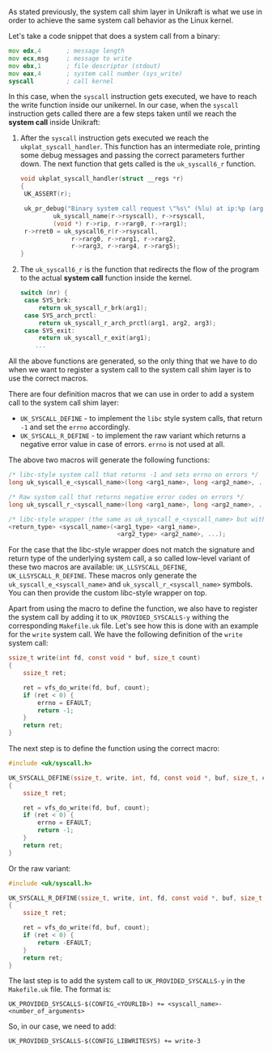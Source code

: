 As stated previously, the system call shim layer in Unikraft is what we use in order to achieve the same system call behavior as the Linux kernel.

Let's take a code snippet that does a system call from a binary:

```asm
mov	edx,4		; message length
mov	ecx,msg		; message to write
mov	ebx,1		; file descriptor (stdout)
mov	eax,4		; system call number (sys_write)
syscall		    ; call kernel
```

In this case, when the `syscall` instruction gets executed, we have to reach the write function inside our unikernel.
In our case, when the `syscall` instruction gets called there are a few steps taken until we reach the **system call** inside Unikraft:

1. After the `syscall` instruction gets executed we reach the `ukplat_syscall_handler`.
   This function has an intermediate role, printing some debug messages and passing the correct parameters further down.
   The next function that gets called is the `uk_syscall6_r` function.

   ```c
   void ukplat_syscall_handler(struct __regs *r)
   {
   	UK_ASSERT(r);

   	uk_pr_debug("Binary system call request \"%s\" (%lu) at ip:%p (arg0=0x%lx, arg1=0x%lx, ...)\n",
   		    uk_syscall_name(r->rsyscall), r->rsyscall,
   		    (void *) r->rip, r->rarg0, r->rarg1);
   	r->rret0 = uk_syscall6_r(r->rsyscall,
   				 r->rarg0, r->rarg1, r->rarg2,
   				 r->rarg3, r->rarg4, r->rarg5);
   }
   ```

1. The `uk_syscall6_r` is the function that redirects the flow of the program to the actual **system call** function inside the kernel.

   ```c
   switch (nr) {
   	case SYS_brk:
   		return uk_syscall_r_brk(arg1);
   	case SYS_arch_prctl:
   		return uk_syscall_r_arch_prctl(arg1, arg2, arg3);
   	case SYS_exit:
   		return uk_syscall_r_exit(arg1);
       ...
   ```

All the above functions are generated, so the only thing that we have to do when we want to register a system call to the system call shim layer is to use the correct macros.

There are four definition macros that we can use in order to add a system call to the system call shim layer:

* `UK_SYSCALL_DEFINE` - to implement the `libc` style system calls, that return `-1` and set the `errno` accordingly.
* `UK_SYSCALL_R_DEFINE` - to implement the raw variant which returns a negative error value in case of errors.
  `errno` is not used at all.

The above two macros will generate the following functions:

```c
/* libc-style system call that returns -1 and sets errno on errors */
long uk_syscall_e_<syscall_name>(long <arg1_name>, long <arg2_name>, ...);

/* Raw system call that returns negative error codes on errors */
long uk_syscall_r_<syscall_name>(long <arg1_name>, long <arg2_name>, ...);

/* libc-style wrapper (the same as uk_syscall_e_<syscall_name> but with actual types) */
<return_type> <syscall_name>(<arg1_type> <arg1_name>,
                              <arg2_type> <arg2_name>, ...);
```

For the case that the libc-style wrapper does not match the signature and return type of the underlying system call, a so called low-level variant of these two macros are available: ``UK_LLSYSCALL_DEFINE``, ``UK_LLSYSCALL_R_DEFINE``.
These macros only generate the ``uk_syscall_e_<syscall_name>`` and ``uk_syscall_r_<syscall_name>`` symbols. You can then provide the custom libc-style wrapper on top.

Apart from using the macro to define the function, we also have to register the system call by adding it to `UK_PROVIDED_SYSCALLS-y` withing the corresponding `Makefile.uk` file.
Let's see how this is done with an example for the `write` system call.
We have the following definition of the `write` system call:

```c
ssize_t write(int fd, const void * buf, size_t count)
{
    ssize_t ret;

    ret = vfs_do_write(fd, buf, count);
    if (ret < 0) {
        errno = EFAULT;
        return -1;
    }
    return ret;
}
```

The next step is to define the function using the correct macro:

```c
#include <uk/syscall.h>

UK_SYSCALL_DEFINE(ssize_t, write, int, fd, const void *, buf, size_t, count)
{
    ssize_t ret;

    ret = vfs_do_write(fd, buf, count);
    if (ret < 0) {
        errno = EFAULT;
        return -1;
    }
    return ret;
}
```

Or the raw variant:

```c
#include <uk/syscall.h>

UK_SYSCALL_R_DEFINE(ssize_t, write, int, fd, const void *, buf, size_t, count)
{
    ssize_t ret;

    ret = vfs_do_write(fd, buf, count);
    if (ret < 0) {
        return -EFAULT;
    }
    return ret;
}
```

The last step is to add the system call to `UK_PROVIDED_SYSCALLS-y` in the `Makefile.uk` file.
The format is:

```make
UK_PROVIDED_SYSCALLS-$(CONFIG_<YOURLIB>) += <syscall_name>-<number_of_arguments>
```

So, in our case, we need to add:

```make
UK_PROVIDED_SYSCALLS-$(CONFIG_LIBWRITESYS) += write-3
```
